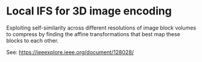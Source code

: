 # Local IFS for 3D image encoding

Exploiting self-similarity across different resolutions of image block volumes to compress by finding the affine transformations that best map these blocks to each other.

See: https://ieeexplore.ieee.org/document/128028/
